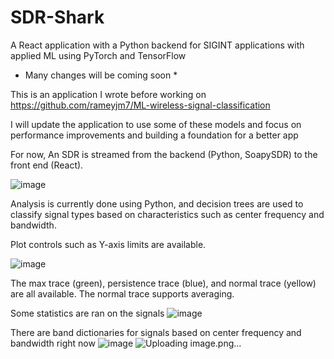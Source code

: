 # SDR-Shark
A React application with a Python backend for SIGINT applications with applied ML using PyTorch and TensorFlow

* Many changes will be coming soon *

This is an application I wrote before working on https://github.com/rameyjm7/ML-wireless-signal-classification

I will update the application to use some of these models and focus on performance improvements and building a foundation for a better app

For now,  An SDR is streamed from the backend (Python, SoapySDR) to the front end (React). 

![image](https://github.com/user-attachments/assets/b45a225d-c29a-41cd-ac24-9e92aef3b219)

Analysis is currently done using Python, and decision trees are used to classify signal types based on characteristics such as center frequency and bandwidth.

Plot controls such as Y-axis limits are available.

![image](https://github.com/user-attachments/assets/c4b52962-d1dd-48a3-9db2-ea66483c3e88)

The max trace (green), persistence trace (blue), and normal trace (yellow) are all available. The normal trace supports averaging.

Some statistics are ran on the signals 
![image](https://github.com/user-attachments/assets/73b9d68d-9c32-48ad-99ab-bc1bd3c8c219)

There are band dictionaries for signals based on center frequency and bandwidth right now 
![image](https://github.com/user-attachments/assets/350209c7-25d9-4213-ab2a-a45eece924e4)
![Uploading image.png…]()


